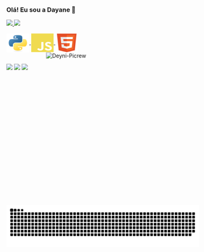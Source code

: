 ### Olá! Eu sou a Dayane :hugs:

<div>
  <a href="https://github.com/Deyni">
  <img height="180em" src="https://github-readme-stats.vercel.app/api?username=Deyni&show_icons=true&theme=tokyonight&include_all_commits=true&count_private=true"/>
  <img height="180em" src="https://github-readme-stats.vercel.app/api/top-langs/?username=Deyni&layout=compact&langs_count=7&theme=tokyonight"/>
</div>
<div style="display: inline_block"><br>  
  <img align="center" alt="Deyni-Python" height="50" width="60" src="https://raw.githubusercontent.com/devicons/devicon/master/icons/python/python-original.svg">  
  <img align="center" alt="Deyni-Js" height="50" width="60" src="https://raw.githubusercontent.com/devicons/devicon/master/icons/javascript/javascript-plain.svg">
  <img align="center" alt="Deyni-HTML" height="50" width="60" src="https://raw.githubusercontent.com/devicons/devicon/master/icons/html5/html5-original.svg">
  <img align="right" alt="Deyni-Picrew" height="400" width="400" src="https://user-images.githubusercontent.com/83479116/135895355-dbf69af3-f1ad-4abb-8627-c3df0e4f2046.png">
</div>
  
  ##
  
 <a href="https://discord.gg/h8CkjvT4" target="_blank"><img src="https://img.shields.io/badge/Discord-7289DA?style=for-the-badge&logo=discord&logoColor=white" target="_blank"></a> 
  <a href = "mailto:deynicam@gmail.com"><img src="https://img.shields.io/badge/-Gmail-%23333?style=for-the-badge&logo=gmail&logoColor=red" target="_blank"></a>
  <a href="https://www.linkedin.com/in/dayane-camila-de-freitas-581399192/" target="_blank"><img src="https://img.shields.io/badge/-LinkedIn-%230077B5?style=for-the-badge&logo=linkedin&logoColor=white" target="_blank"></a> 
  
  ##
![Snake animation](https://github.com/deyni/deyni/blob/output/github-contribution-grid-snake.svg)
 
</div>
